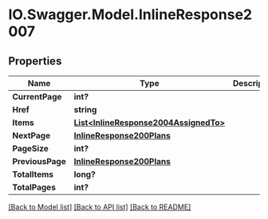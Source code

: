 # IO.Swagger.Model.InlineResponse2007
## Properties

Name | Type | Description | Notes
------------ | ------------- | ------------- | -------------
**CurrentPage** | **int?** |  | [optional] 
**Href** | **string** |  | [optional] 
**Items** | [**List&lt;InlineResponse2004AssignedTo&gt;**](InlineResponse2004AssignedTo.md) |  | 
**NextPage** | [**InlineResponse200Plans**](InlineResponse200Plans.md) |  | [optional] 
**PageSize** | **int?** |  | [optional] 
**PreviousPage** | [**InlineResponse200Plans**](InlineResponse200Plans.md) |  | [optional] 
**TotalItems** | **long?** |  | [optional] 
**TotalPages** | **int?** |  | [optional] 

[[Back to Model list]](../README.md#documentation-for-models) [[Back to API list]](../README.md#documentation-for-api-endpoints) [[Back to README]](../README.md)

